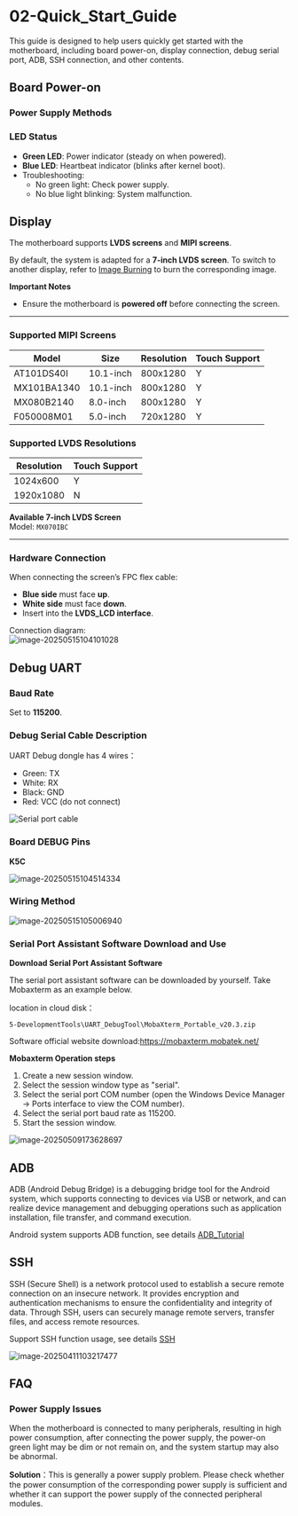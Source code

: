 # 02-Quick_Start_Guide

This guide is designed to help users quickly get started with the motherboard, including board power-on, display connection, debug serial port, ADB, SSH connection, and other contents.



## Board Power-on

### Power Supply Methods



### LED Status  
- **Green LED**: Power indicator (steady on when powered).  
- **Blue LED**: Heartbeat indicator (blinks after kernel boot).  
- Troubleshooting:  
  - No green light: Check power supply.  
  - No blue light blinking: System malfunction.  



## Display

The motherboard supports **LVDS screens** and **MIPI screens**.  

By default, the system is adapted for a **7-inch LVDS screen**. To switch to another display, refer to [Image Burning](../03-镜像烧录) to burn the corresponding image.  

**Important Notes**  
- Ensure the motherboard is **powered off** before connecting the screen.  

---

### Supported MIPI Screens  

| **Model**      | **Size**      | **Resolution** | **Touch Support** |  
| -------------- | ------------- | -------------- | ----------------- |  
| AT101DS40I     | 10.1-inch     | 800x1280       | Y                 |  
| MX101BA1340    | 10.1-inch     | 800x1280       | Y                 |  
| MX080B2140     | 8.0-inch      | 800x1280       | Y                 |  
| F050008M01     | 5.0-inch      | 720x1280       | Y                 |  

### Supported LVDS Resolutions  

| **Resolution** | **Touch Support** |  
| -------------- | ----------------- |  
| 1024x600       | Y                 |  
| 1920x1080      | N                 |  

**Available 7-inch LVDS Screen**  
Model: `MX070IBC`  

---

### Hardware Connection  

When connecting the screen’s FPC flex cable:  
- **Blue side** must face **up**.  
- **White side** must face **down**.  
- Insert into the **LVDS_LCD interface**.  

Connection diagram:  
![image-20250515104101028](http://tanzhtanzh.oss-cn-shenzhen.aliyuncs.com/img/image-20250515104101028.png)  



## Debug UART

### Baud Rate 

Set to **115200**.

### Debug Serial Cable Description

UART Debug dongle has 4 wires：

- Green: TX  
- White: RX  
- Black: GND  
- Red: VCC (do not connect)

![Serial port cable](http://tanzhtanzh.oss-cn-shenzhen.aliyuncs.com/img/image-20241231145656021.png)

### Board DEBUG Pins

**K5C**

![image-20250515104514334](http://tanzhtanzh.oss-cn-shenzhen.aliyuncs.com/img/image-20250515104514334.png)

### Wiring Method

![image-20250515105006940](http://tanzhtanzh.oss-cn-shenzhen.aliyuncs.com/img/image-20250515105006940.png)

### Serial Port Assistant Software Download and Use

**Download Serial Port Assistant Software**

The serial port assistant software can be downloaded by yourself. Take Mobaxterm as an example below.

location in cloud disk：

```
5-DevelopmentTools\UART_DebugTool\MobaXterm_Portable_v20.3.zip

```

Software official website download:https://mobaxterm.mobatek.net/



**Mobaxterm Operation steps**

1. Create a new session window.
2. Select the session window type as "serial".
3. Select the serial port COM number (open the Windows Device Manager -> Ports interface to view the COM number).
4. Select the serial port baud rate as 115200.
5. Start the session window.

![image-20250509173628697](http://tanzhtanzh.oss-cn-shenzhen.aliyuncs.com/img/image-20250509173628697.png)

## ADB

ADB (Android Debug Bridge) is a debugging bridge tool for the Android system, which supports connecting to devices via USB or network, and can realize device management and debugging operations such as application installation, file transfer, and command execution.

Android system supports ADB function, see details [ADB_Tutorial](../../../common/en/adb/ADB_Tutorial.md)

## SSH

SSH (Secure Shell) is a network protocol used to establish a secure remote connection on an insecure network. It provides encryption and authentication mechanisms to ensure the confidentiality and integrity of data. Through SSH, users can securely manage remote servers, transfer files, and access remote resources.

Support SSH function usage, see details [SSH](../../../common/en/linux/SSH.md)

![image-20250411103217477](http://tanzhtanzh.oss-cn-shenzhen.aliyuncs.com/img/image-20250411103217477.png)



## FAQ

### Power Supply Issues

When the motherboard is connected to many peripherals, resulting in high power consumption, after connecting the power supply, the power-on green light may be dim or not remain on, and the system startup may also be abnormal.

**Solution**：This is generally a power supply problem. Please check whether the power consumption of the corresponding power supply is sufficient and whether it can support the power supply of the connected peripheral modules.

